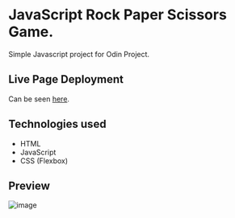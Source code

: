 # JavaScript Rock Paper Scissors Game.
Simple Javascript project for Odin Project.

## Live Page Deployment
Can be seen [here](https://yomanbest67.github.io/rock_paper_scissors/).

## Technologies used
- HTML
- JavaScript
- CSS (Flexbox)

## Preview
![image](https://github.com/Yomanbest67/rock_paper_scissors/assets/106496623/2e7c24e6-66db-4b6c-9220-1cdebbbcad90)
